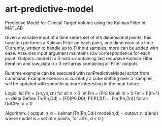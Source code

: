 # art-predictive-model
Predictive Model for Clinical Target Volume using the Kalman Filter in MATLAB

Given a variable input of a time series set of nth dimensional points, this
function performs a Kalman Filter on each point, one dimension at a time.
Currently, written to handle up to 11 input samples, more can be added with ease.
Assumes input argument maintains row correspondence for each point.
Outputs: model n x 3 matrix containing last recursive Kalman Filter
iteration and raw_data n x 3 cell array containing all Filter outputs

Runtime example can be executed with runPredictiveModel script from command.
Example scenario is currently a cube shifting over 5 'samples', will be updated
with something more interesting in the near future.

Logic:
  let Pn = (xn,yn,zn) for all n > 0
  let Fm = [Pn] for all m > 0
  Fm = F(m-1) +- delta
  Define Tn(Pn,Dd) = [F0(P0,D0); F1(P1,D1) ... Fm(Pn,Dn)] for all DdCPn, d > 0
  
Algorithm: {
  output_n_d = kalman(Tn(Pn,Dd))
  model(n,d) = output_n_d(end) where model is a set of n points, for all n, d > 0
  }
